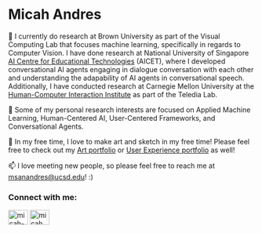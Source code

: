 <h1>Micah Andres </h1>
 
🔭 I currently do research at Brown University as part of the Visual Computing Lab that focuses machine learning, specifically in regards to Computer Vision. I have done research at National University of Singapore <a href="https://aicet.comp.nus.edu.sg/">AI Centre for Educational Technologies</a> (AICET), where I developed conversational AI agents engaging in dialogue conversation with each other and understanding the adapability of AI agents in conversational speech. Additionally, I have conducted research at Carnegie Mellon University at the <a href="https://hcii.cmu.edu/">Human-Computer Interaction Institute</a> as part of the Teledia Lab.

📗 Some of my personal research interests are focused on Applied Machine Learning, Human-Centered AI, User-Centered Frameworks, and Conversational Agents.

🎨 In my free time, I love to make art and sketch in my free time! Please feel free to check out my <a href="https://sites.google.com/view/micahsa/home">Art portfolio</a> or <a href="https://sites.google.com/view/micahsanandres/home">User Experience portfolio</a> as well! 

📫 I love meeting new people, so please feel free to reach me at msanandres@ucsd.edu! :)

<h3 align="left">Connect with me:</h3>
<p align="left">
<a href="https://linkedin.com/in/micah-andres213" target="blank"><img align="center" src="https://raw.githubusercontent.com/rahuldkjain/github-profile-readme-generator/master/src/images/icons/Social/linked-in-alt.svg" alt="micah-andres213" height="30" width="40" /></a>
<a href="https://instagram.com/micah._.andres" target="blank"><img align="center" src="https://raw.githubusercontent.com/rahuldkjain/github-profile-readme-generator/master/src/images/icons/Social/instagram.svg" alt="micah._.andres" height="30" width="40" /></a>
</p>
